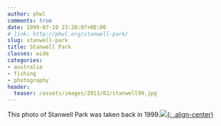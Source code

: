 ```yaml
---
author: phwl
comments: true
date: 1999-07-10 23:20:07+00:00
# link: http://phwl.org/stanwell-park/
slug: stanwell-park
title: Stanwell Park
classes: wide
categories:
- australia
- fishing
- photography
header:
  teaser: /assets/images/2013/02/stanwell99.jpg
---
```


This photo of Stanwell Park was taken back in 1999.[![](http://www.phwl.org/wp-content/uploads/2013/02/stanwell99.jpg){: .align-center}](http://www.phwl.org/wp-content/uploads/2013/02/stanwell99.jpg)
